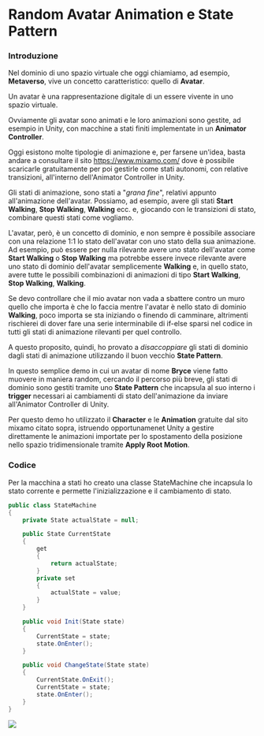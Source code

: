 # Random Avatar Animation e State Pattern

### Introduzione
Nel dominio di uno spazio virtuale che oggi chiamiamo, ad esempio, **Metaverso**, vive un concetto caratteristico: quello di **Avatar**.

Un avatar è una rappresentazione digitale di un essere vivente in uno spazio virtuale.

Ovviamente gli avatar sono animati e le loro animazioni sono gestite, ad esempio in Unity, con macchine a stati finiti implementate in un **Animator Controller**.

Oggi esistono molte tipologie di animazione e, per farsene un'idea, basta andare  a consultare il sito https://www.mixamo.com/ dove è possibile scaricarle gratuitamente per poi gestirle come stati autonomi, con relative transizioni, all'interno dell'Animator Controller in Unity.

Gli stati di animazione, sono stati a "_grana fine_", relativi appunto all'animazione dell'avatar. Possiamo, ad esempio, avere gli stati **Start Walking**, **Stop Walking**, **Walking** ecc. e, giocando con le transizioni di stato, combinare questi stati come vogliamo.

L'avatar, però, è un concetto di dominio, e non sempre è possibile associare con una relazione 1:1 lo stato dell'avatar con uno stato della sua animazione. Ad esempio, può essere per nulla rilevante avere uno stato dell'avatar come **Start Walking** o **Stop Walking** ma potrebbe essere invece rilevante avere uno stato di dominio dell'avatar semplicemente **Walking** e, in quello stato, avere tutte le possibili combinazioni di animazioni di tipo **Start Walking**, **Stop Walking**, **Walking**.

Se devo controllare che il mio avatar non vada a sbattere contro un muro quello che importa è che lo faccia mentre l'avatar è nello stato di dominio **Walking**, poco importa se sta iniziando o finendo di camminare, altrimenti rischierei di dover fare una serie interminabile di if-else sparsi nel codice in tutti gli stati di animazione rilevanti per quel controllo.

A questo proposito, quindi, ho provato a _disaccoppiare_ gli stati di dominio dagli stati di animazione utilizzando il buon vecchio **State Pattern**.

In questo semplice demo in cui un avatar di nome **Bryce** viene fatto muovere in maniera random, cercando il percorso più breve, gli stati di dominio sono gestiti tramite uno **State Pattern** che incapsula al suo interno i **trigger** necessari ai cambiamenti di stato dell'animazione da inviare all'Animator Controller di Unity.

Per questo demo ho utilizzato il **Character** e le **Animation** gratuite dal sito mixamo citato sopra, istruendo opportunamenet Unity a gestire direttamente le animazioni importate per lo spostamento della posizione nello spazio tridimensionale tramite **Apply Root Motion**.

### Codice
Per la macchina a stati ho creato una classe StateMachine che incapsula lo stato corrente e permette l'inizializzazione e il cambiamento di stato.

```cs
public class StateMachine
{
    private State actualState = null;

    public State CurrentState
    {
        get
        {
            return actualState;
        }
        private set
        {
            actualState = value;
        }
    }

    public void Init(State state)
    {
        CurrentState = state;
        state.OnEnter();
    }

    public void ChangeState(State state)
    {
        CurrentState.OnExit();
        CurrentState = state;
        state.OnEnter();
    }
}
```



[![](https://dl.dropboxusercontent.com/s/shzado7ockbxork/Avatar.png?dl=1)](https://dl.dropboxusercontent.com/s/tv5tz0eccsn1ge3/Avatar.mp4?dl=0)

